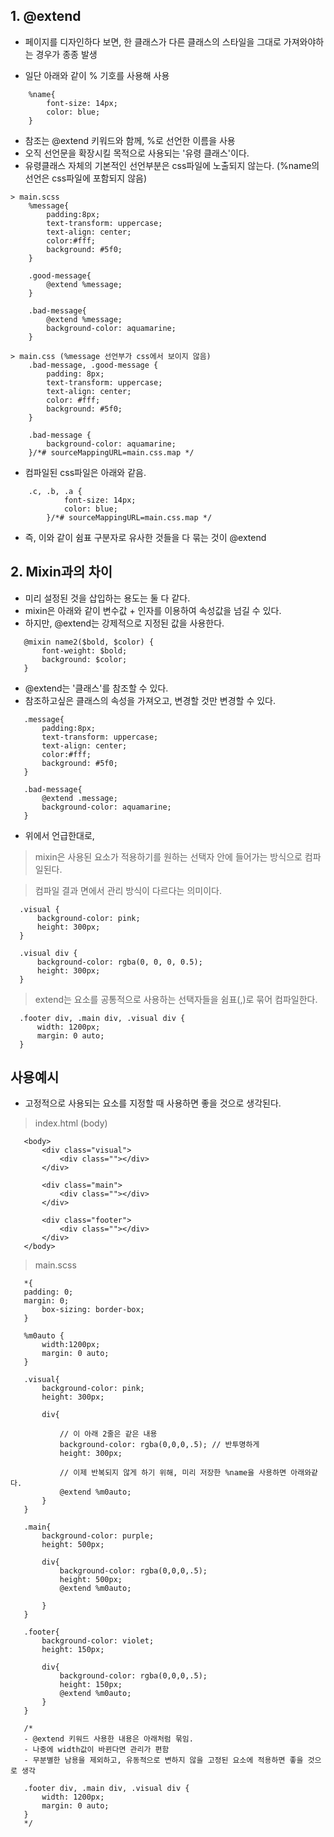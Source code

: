 ## 1. @extend
 - 페이지를 디자인하다 보면, 한 클래스가 다른 클래스의 스타일을 그대로 가져와야하는 경우가 종종 발생

 - 일단 아래와 같이 % 기호를 사용해 사용
```
    %name{
        font-size: 14px;
        color: blue;
    }
```

 - 참조는 @extend 키워드와 함께, %로 선언한 이름을 사용
 - 오직 선언문을 확장시킬 목적으로 사용되는 '유령 클래스'이다.
 - 유령클래스 자체의 기본적인 선언부분은 css파일에 노출되지 않는다. (%name의 선언은 css파일에 포함되지 않음)

```
> main.scss
    %message{
        padding:8px;
        text-transform: uppercase;
        text-align: center;
        color:#fff;
        background: #5f0;
    }

    .good-message{
        @extend %message;
    }

    .bad-message{
        @extend %message;
        background-color: aquamarine;
    }

> main.css (%message 선언부가 css에서 보이지 않음)
    .bad-message, .good-message {
        padding: 8px;
        text-transform: uppercase;
        text-align: center;
        color: #fff;
        background: #5f0;
    }

    .bad-message {
        background-color: aquamarine;
    }/*# sourceMappingURL=main.css.map */
```

 - 컴파일된 css파일은 아래와 같음.
```   
    .c, .b, .a {
            font-size: 14px;
            color: blue;
        }/*# sourceMappingURL=main.css.map */

```

 - 즉, 이와 같이 쉼표 구분자로 유사한 것들을 다 묶는 것이 @extend


## 2. Mixin과의 차이
 - 미리 설정된 것을 삽입하는 용도는 둘 다 같다.
 - mixin은 아래와 같이 변수값 + 인자를 이용하여 속성값을 넘길 수 있다.
 - 하지만, @extend는 강제적으로 지정된 값을 사용한다.

 ```
    @mixin name2($bold, $color) {
        font-weight: $bold;
        background: $color;
    }
 ```

 - @extend는 '클래스'를 참조할 수 있다.
 - 참조하고싶은 클래스의 속성을 가져오고, 변경할 것만 변경할 수 있다.
 ```
    .message{
        padding:8px;
        text-transform: uppercase;
        text-align: center;
        color:#fff;
        background: #5f0;
    }

    .bad-message{
        @extend .message;
        background-color: aquamarine;
    }
 ```

 - 위에서 언급한대로,
  > mixin은 사용된 요소가 적용하기를 원하는 선택자 안에 들어가는 방식으로 컴파일된다.

  > 컴파일 결과 면에서 관리 방식이 다르다는 의미이다.
  ```
    .visual {
        background-color: pink;
        height: 300px;
    }

    .visual div {
        background-color: rgba(0, 0, 0, 0.5);
        height: 300px;
    }
  ```
  
  > extend는 요소를 공통적으로 사용하는 선택자들을 쉼표(,)로 묶어 컴파일한다.
  ```
    .footer div, .main div, .visual div {
        width: 1200px;
        margin: 0 auto;
    }
  ```


## 사용예시
 - 고정적으로 사용되는 요소를 지정할 때 사용하면 좋을 것으로 생각된다.

 > index.html (body)
 ```
    <body>
        <div class="visual">
            <div class=""></div>
        </div>
        
        <div class="main">
            <div class=""></div>
        </div>
        
        <div class="footer">
            <div class=""></div>
        </div>
    </body>
 ```

  > main.scss
 ```
    *{
    padding: 0;
    margin: 0;
        box-sizing: border-box;
    }

    %m0auto {
        width:1200px;
        margin: 0 auto;
    }

    .visual{
        background-color: pink;
        height: 300px;

        div{

            // 이 아래 2줄은 같은 내용
            background-color: rgba(0,0,0,.5); // 반투명하게
            height: 300px;

            // 이제 반복되지 않게 하기 위해, 미리 저장한 %name을 사용하면 아래와같다.
            @extend %m0auto;
        }
    }

    .main{
        background-color: purple;
        height: 500px;

        div{
            background-color: rgba(0,0,0,.5);
            height: 500px;
            @extend %m0auto;

        }
    }

    .footer{
        background-color: violet;
        height: 150px;

        div{
            background-color: rgba(0,0,0,.5);
            height: 150px;
            @extend %m0auto;
        }
    }

    /*
    - @extend 키워드 사용한 내용은 아래처럼 묶임. 
    - 나중에 width값이 바뀐다면 관리가 편함
    - 무분별한 남용을 제외하고, 유동적으로 변하지 않을 고정된 요소에 적용하면 좋을 것으로 생각

    .footer div, .main div, .visual div {
        width: 1200px;
        margin: 0 auto;
    }
    */
 ```